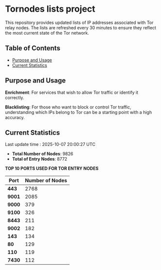 # Tornodes lists project

This repository provides updated lists of IP addresses associated with Tor relay nodes. The lists are refreshed every 30 minutes to ensure they reflect the most current state of the Tor network.

## Table of Contents

- [Purpose and Usage](#purpose-and-usage)
- [Current Statistics](#current-statistics)


## Purpose and Usage

**Enrichment**: For services that wish to allow Tor traffic or identify it correctly.

**Blacklisting**: For those who want to block or control Tor traffic, understanding which IPs belong to Tor can be a starting point with a high accuracy.

## Current Statistics

Last update time : 2025-10-07 20:00:27 UTC

- **Total Number of Nodes**: 9826
- **Total of Entry Nodes**: 8772

**TOP 10 PORTS USED FOR TOR ENTRY NODES**

| **Port** | **Number of Nodes** |
|------|-----------------|
| **443**   | 2768  |
| **9001**   | 2085  |
| **9000**   | 379  |
| **9100**   | 326  |
| **8443**   | 211  |
| **9002**   | 182  |
| **143**   | 134  |
| **80**   | 129  |
| **110**   | 119  |
| **7430**   | 112  |


